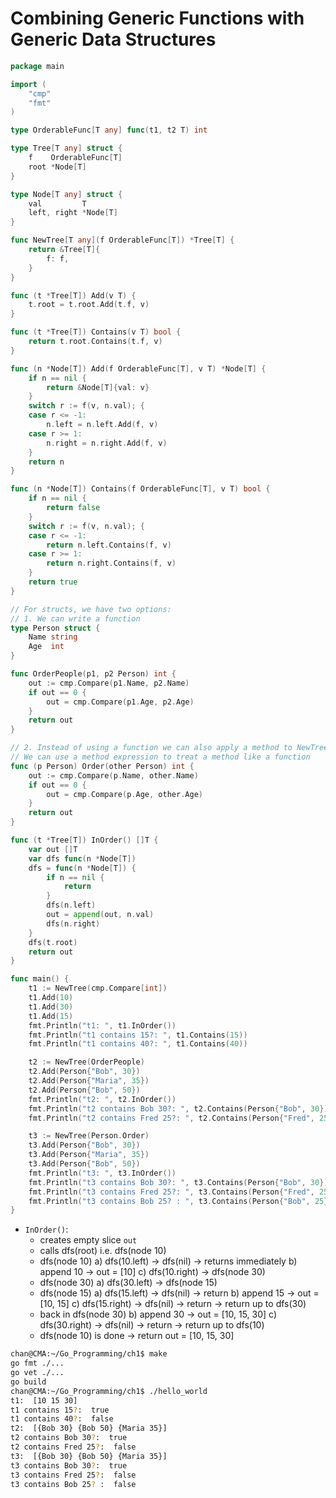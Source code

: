 # Combining Generic Functions with Generic Data Structures 

```go
package main

import (
	"cmp"
	"fmt"
)

type OrderableFunc[T any] func(t1, t2 T) int

type Tree[T any] struct {
	f    OrderableFunc[T]
	root *Node[T]
}

type Node[T any] struct {
	val         T
	left, right *Node[T]
}

func NewTree[T any](f OrderableFunc[T]) *Tree[T] {
	return &Tree[T]{
		f: f,
	}
}

func (t *Tree[T]) Add(v T) {
	t.root = t.root.Add(t.f, v)
}

func (t *Tree[T]) Contains(v T) bool {
	return t.root.Contains(t.f, v)
}

func (n *Node[T]) Add(f OrderableFunc[T], v T) *Node[T] {
	if n == nil {
		return &Node[T]{val: v}
	}
	switch r := f(v, n.val); {
	case r <= -1:
		n.left = n.left.Add(f, v)
	case r >= 1:
		n.right = n.right.Add(f, v)
	}
	return n
}

func (n *Node[T]) Contains(f OrderableFunc[T], v T) bool {
	if n == nil {
		return false
	}
	switch r := f(v, n.val); {
	case r <= -1:
		return n.left.Contains(f, v)
	case r >= 1:
		return n.right.Contains(f, v)
	}
	return true
}

// For structs, we have two options:
// 1. We can write a function
type Person struct {
	Name string
	Age  int
}

func OrderPeople(p1, p2 Person) int {
	out := cmp.Compare(p1.Name, p2.Name)
	if out == 0 {
		out = cmp.Compare(p1.Age, p2.Age)
	}
	return out
}

// 2. Instead of using a function we can also apply a method to NewTree
// We can use a method expression to treat a method like a function
func (p Person) Order(other Person) int {
	out := cmp.Compare(p.Name, other.Name)
	if out == 0 {
		out = cmp.Compare(p.Age, other.Age)
	}
	return out
}

func (t *Tree[T]) InOrder() []T {
	var out []T
	var dfs func(n *Node[T])
	dfs = func(n *Node[T]) {
		if n == nil {
			return
		}
		dfs(n.left)
		out = append(out, n.val)
		dfs(n.right)
	}
	dfs(t.root)
	return out
}

func main() {
	t1 := NewTree(cmp.Compare[int])
	t1.Add(10)
	t1.Add(30)
	t1.Add(15)
	fmt.Println("t1: ", t1.InOrder())
	fmt.Println("t1 contains 15?: ", t1.Contains(15))
	fmt.Println("t1 contains 40?: ", t1.Contains(40))

	t2 := NewTree(OrderPeople)
	t2.Add(Person{"Bob", 30})
	t2.Add(Person{"Maria", 35})
	t2.Add(Person{"Bob", 50})
	fmt.Println("t2: ", t2.InOrder())
	fmt.Println("t2 contains Bob 30?: ", t2.Contains(Person{"Bob", 30}))
	fmt.Println("t2 contains Fred 25?: ", t2.Contains(Person{"Fred", 25}))

	t3 := NewTree(Person.Order)
	t3.Add(Person{"Bob", 30})
	t3.Add(Person{"Maria", 35})
	t3.Add(Person{"Bob", 50})
	fmt.Println("t3: ", t3.InOrder())
	fmt.Println("t3 contains Bob 30?: ", t3.Contains(Person{"Bob", 30}))
	fmt.Println("t3 contains Fred 25?: ", t3.Contains(Person{"Fred", 25}))
	fmt.Println("t3 contains Bob 25? : ", t3.Contains(Person{"Bob", 25}))
}
```

- `InOrder()`:
  - creates empty slice `out`
  - calls dfs(root) i.e. dfs(node 10)
  - dfs(node 10)
    a) dfs(10.left) → dfs(nil) → returns immediately
    b) append 10 → out = [10]
    c) dfs(10.right) → dfs(node 30)
  - dfs(node 30)
    a) dfs(30.left) → dfs(node 15)
  - dfs(node 15)
    a) dfs(15.left) → dfs(nil) → return
    b) append 15 → out = [10, 15]
    c) dfs(15.right) → dfs(nil) → return
    → return up to dfs(30)
  - back in dfs(node 30)
    b) append 30 → out = [10, 15, 30]
    c) dfs(30.right) → dfs(nil) → return
    → return up to dfs(10)
  - dfs(node 10) is done → return out = [10, 15, 30]

```sh
chan@CMA:~/Go_Programming/ch1$ make
go fmt ./...
go vet ./...
go build
chan@CMA:~/Go_Programming/ch1$ ./hello_world
t1:  [10 15 30]
t1 contains 15?:  true
t1 contains 40?:  false
t2:  [{Bob 30} {Bob 50} {Maria 35}]
t2 contains Bob 30?:  true
t2 contains Fred 25?:  false
t3:  [{Bob 30} {Bob 50} {Maria 35}]
t3 contains Bob 30?:  true
t3 contains Fred 25?:  false
t3 contains Bob 25? :  false
```


